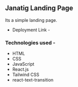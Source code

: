 ## Janatig Landing Page

Its a simple landing page.

- Deployment Link -

### Technologies used -

- HTML
- CSS
- JavaScript
- React.js
- Tailwind CSS
- react-text-transition
